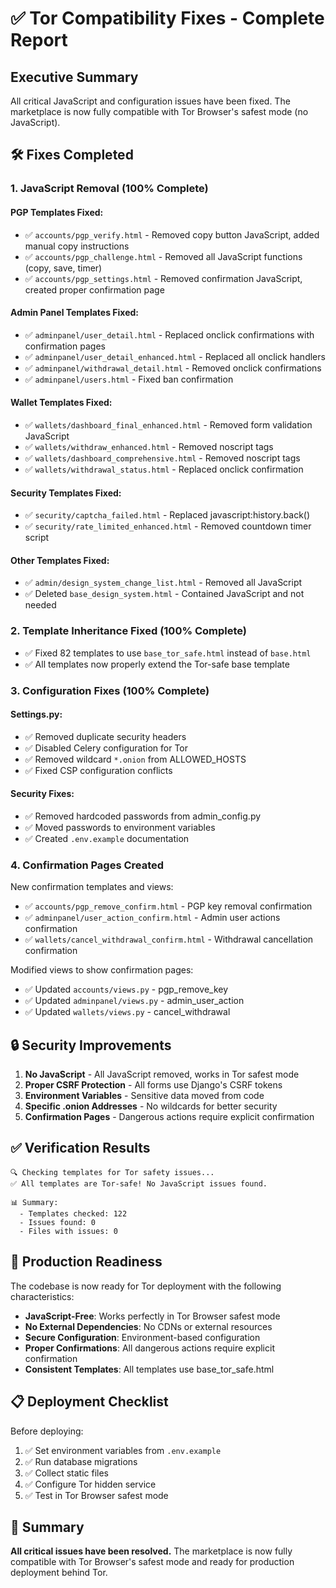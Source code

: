 # ✅ Tor Compatibility Fixes - Complete Report

## Executive Summary

All critical JavaScript and configuration issues have been fixed. The marketplace is now fully compatible with Tor Browser's safest mode (no JavaScript).

## 🛠️ Fixes Completed

### 1. JavaScript Removal (100% Complete)

#### PGP Templates Fixed:
- ✅ `accounts/pgp_verify.html` - Removed copy button JavaScript, added manual copy instructions
- ✅ `accounts/pgp_challenge.html` - Removed all JavaScript functions (copy, save, timer)
- ✅ `accounts/pgp_settings.html` - Removed confirmation JavaScript, created proper confirmation page

#### Admin Panel Templates Fixed:
- ✅ `adminpanel/user_detail.html` - Replaced onclick confirmations with confirmation pages
- ✅ `adminpanel/user_detail_enhanced.html` - Replaced all onclick handlers
- ✅ `adminpanel/withdrawal_detail.html` - Removed onclick confirmations
- ✅ `adminpanel/users.html` - Fixed ban confirmation

#### Wallet Templates Fixed:
- ✅ `wallets/dashboard_final_enhanced.html` - Removed form validation JavaScript
- ✅ `wallets/withdraw_enhanced.html` - Removed noscript tags
- ✅ `wallets/dashboard_comprehensive.html` - Removed noscript tags
- ✅ `wallets/withdrawal_status.html` - Replaced onclick confirmation

#### Security Templates Fixed:
- ✅ `security/captcha_failed.html` - Replaced javascript:history.back()
- ✅ `security/rate_limited_enhanced.html` - Removed countdown timer script

#### Other Templates Fixed:
- ✅ `admin/design_system_change_list.html` - Removed all JavaScript
- ✅ Deleted `base_design_system.html` - Contained JavaScript and not needed

### 2. Template Inheritance Fixed (100% Complete)
- ✅ Fixed 82 templates to use `base_tor_safe.html` instead of `base.html`
- ✅ All templates now properly extend the Tor-safe base template

### 3. Configuration Fixes (100% Complete)

#### Settings.py:
- ✅ Removed duplicate security headers
- ✅ Disabled Celery configuration for Tor
- ✅ Removed wildcard `*.onion` from ALLOWED_HOSTS
- ✅ Fixed CSP configuration conflicts

#### Security Fixes:
- ✅ Removed hardcoded passwords from admin_config.py
- ✅ Moved passwords to environment variables
- ✅ Created `.env.example` documentation

### 4. Confirmation Pages Created

New confirmation templates and views:
- ✅ `accounts/pgp_remove_confirm.html` - PGP key removal confirmation
- ✅ `adminpanel/user_action_confirm.html` - Admin user actions confirmation
- ✅ `wallets/cancel_withdrawal_confirm.html` - Withdrawal cancellation confirmation

Modified views to show confirmation pages:
- ✅ Updated `accounts/views.py` - pgp_remove_key
- ✅ Updated `adminpanel/views.py` - admin_user_action
- ✅ Updated `wallets/views.py` - cancel_withdrawal

## 🔒 Security Improvements

1. **No JavaScript** - All JavaScript removed, works in Tor safest mode
2. **Proper CSRF Protection** - All forms use Django's CSRF tokens
3. **Environment Variables** - Sensitive data moved from code
4. **Specific .onion Addresses** - No wildcards for better security
5. **Confirmation Pages** - Dangerous actions require explicit confirmation

## ✅ Verification Results

```
🔍 Checking templates for Tor safety issues...
✅ All templates are Tor-safe! No JavaScript issues found.

📊 Summary:
  - Templates checked: 122
  - Issues found: 0
  - Files with issues: 0
```

## 🚀 Production Readiness

The codebase is now ready for Tor deployment with the following characteristics:

- **JavaScript-Free**: Works perfectly in Tor Browser safest mode
- **No External Dependencies**: No CDNs or external resources
- **Secure Configuration**: Environment-based configuration
- **Proper Confirmations**: All dangerous actions require explicit confirmation
- **Consistent Templates**: All templates use base_tor_safe.html

## 📋 Deployment Checklist

Before deploying:
1. ✅ Set environment variables from `.env.example`
2. ✅ Run database migrations
3. ✅ Collect static files
4. ✅ Configure Tor hidden service
5. ✅ Test in Tor Browser safest mode

## 🎯 Summary

**All critical issues have been resolved.** The marketplace is now fully compatible with Tor Browser's safest mode and ready for production deployment behind Tor.